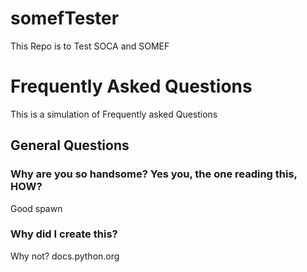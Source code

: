 # somefTester
This Repo is to Test SOCA and SOMEF

# Frequently Asked Questions
This is a simulation of Frequently asked Questions

## General Questions
### Why are you so handsome? Yes you, the one reading this, HOW?
Good spawn

### Why did I create this?
Why not? docs.python.org

